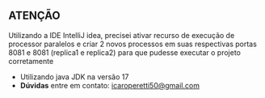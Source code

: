 ## ATENÇÃO

Utilizando a IDE IntelliJ idea, precisei ativar recurso de execução de processor paralelos e criar 2 novos processos em suas respectivas portas 8081 e 8081 (replica1 e replica2) para que pudesse executar o projeto corretamente
- Utilizando java JDK na versão 17
- <strong>Dúvidas</strong> entre em contato: icaroperetti50@gmail.com
